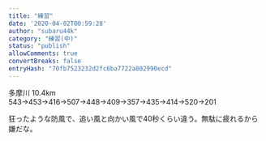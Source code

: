 ```yaml
---
title: "練習"
date: '2020-04-02T00:59:28'
author: "subaru44k"
category: "練習(中)"
status: "publish"
allowComments: true
convertBreaks: false
entryHash: "70fb7523232d2fc6ba7722a802990ecd"
---
```

多摩川
10.4km
543→453→416→507→448→409→357→435→414→520→201

狂ったような防風で、追い風と向かい風で40秒くらい違う。無駄に疲れるから嫌だな。
